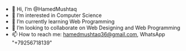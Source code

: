 - 👋 Hi, I’m @HamedMushtaq
- 👀 I’m interested in Computer Science 
- 🌱 I’m currently learning Web Programming 
- 💞️ I’m looking to collaborate on Web Designing and Web Programming
- 📫 How to reach me: hamedmushtaq36@gmail.com, WhatsApp "+79256718139" 

<!---
HamedMushtaq/HamedMushtaq is a ✨ special ✨ repository because its `README.md` (this file) appears on your GitHub profile.
You can click the Preview link to take a look at your changes.
--->
